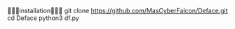 




🦅🦅💌installation💌🦅🦅
git clone https://github.com/MasCyberFalcon/Deface.git
cd Deface 
python3 df.py
